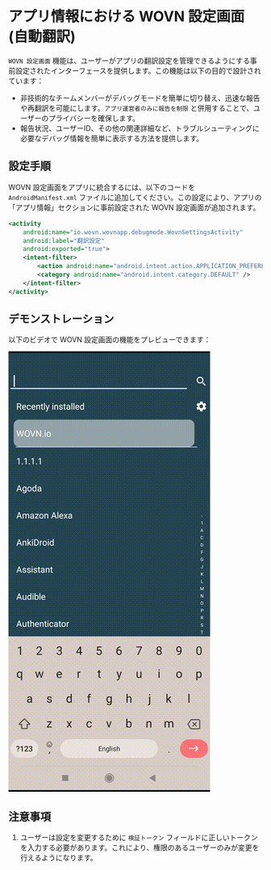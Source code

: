 # アプリ情報における WOVN 設定画面 (自動翻訳)

`WOVN 設定画面` 機能は、ユーザーがアプリの翻訳設定を管理できるようにする事前設定されたインターフェースを提供します。この機能は以下の目的で設計されています：

- 非技術的なチームメンバーがデバッグモードを簡単に切り替え、迅速な報告や再翻訳を可能にします。`アプリ運営者のみに報告を制限` と併用することで、ユーザーのプライバシーを確保します。
- 報告状況、ユーザーID、その他の関連詳細など、トラブルシューティングに必要なデバッグ情報を簡単に表示する方法を提供します。

## 設定手順

WOVN 設定画面をアプリに統合するには、以下のコードを `AndroidManifest.xml` ファイルに追加してください。この設定により、アプリの「アプリ情報」セクションに事前設定された WOVN 設定画面が追加されます。

```xml
<activity
    android:name="io.wovn.wovnapp.debugmode.WovnSettingsActivity"
    android:label="翻訳設定"
    android:exported="true">
    <intent-filter>
        <action android:name="android.intent.action.APPLICATION_PREFERENCES" />
        <category android:name="android.intent.category.DEFAULT" />
    </intent-filter>
</activity>
```

## デモンストレーション

以下のビデオで WOVN 設定画面の機能をプレビューできます：

![WOVN 設定画面](./assets/wovn_settings_screen_inside_app_info.gif)

## 注意事項

1. ユーザーは設定を変更するために `検証トークン` フィールドに正しいトークンを入力する必要があります。これにより、権限のあるユーザーのみが変更を行えるようになります。